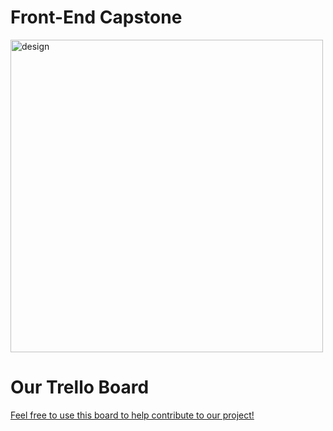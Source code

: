 # Front-End Capstone

<img alt='design' src='https://i.imgur.com/ZCQzb0F.png' width=500 height=500>

# Our Trello Board
<a href="https://trello.com/b/noG7SRCF/fec-hyuga-clan">Feel free to use this board to help contribute to our project!</a>
